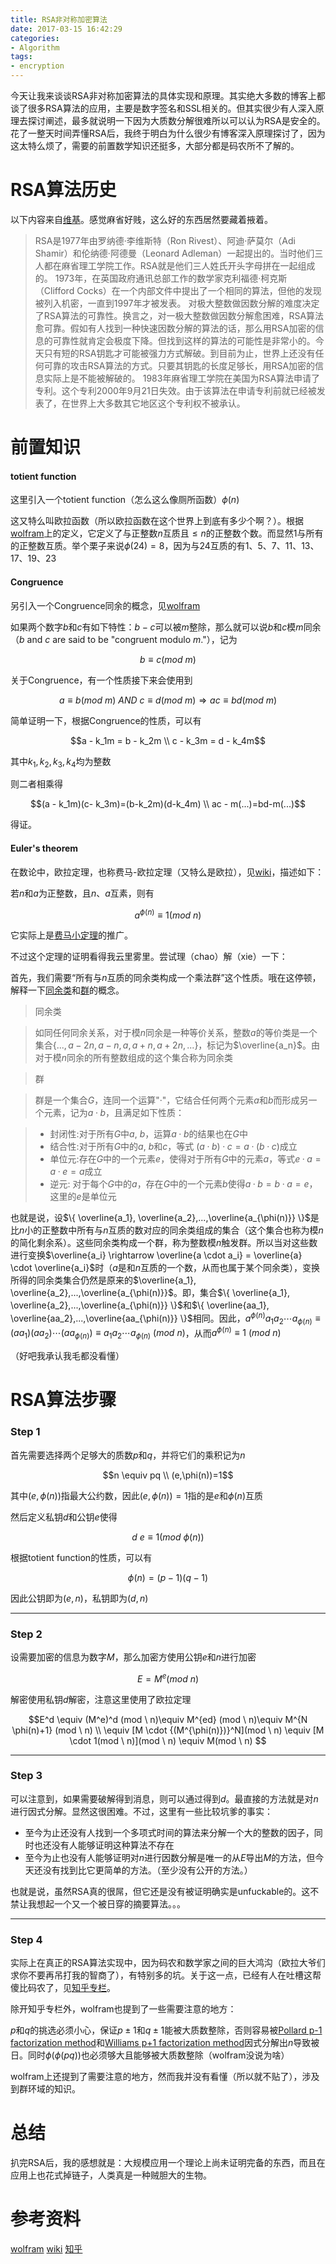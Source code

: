 ```yaml
---
title: RSA非对称加密算法
date: 2017-03-15 16:42:29
categories:
- Algorithm
tags:
- encryption
---
```


今天让我来谈谈RSA非对称加密算法的具体实现和原理。其实绝大多数的博客上都谈了很多RSA算法的应用，主要是数字签名和SSL相关的。但其实很少有人深入原理去探讨阐述，最多就说明一下因为大质数分解很难所以可以认为RSA是安全的。花了一整天时间弄懂RSA后，我终于明白为什么很少有博客深入原理探讨了，因为这太特么烦了，需要的前置数学知识还挺多，大部分都是码农所不了解的。

# RSA算法历史


以下内容来自[维基](https://zh.wikipedia.org/wiki/RSA%E5%8A%A0%E5%AF%86%E6%BC%94%E7%AE%97%E6%B3%95)。感觉麻省好贱，这么好的东西居然要藏着掖着。

> RSA是1977年由罗纳德·李维斯特（Ron Rivest）、阿迪·萨莫尔（Adi Shamir）和伦纳德·阿德曼（Leonard Adleman）一起提出的。当时他们三人都在麻省理工学院工作。RSA就是他们三人姓氏开头字母拼在一起组成的。
> 1973年，在英国政府通讯总部工作的数学家克利福德·柯克斯（Clifford Cocks）在一个内部文件中提出了一个相同的算法，但他的发现被列入机密，一直到1997年才被发表。
> 对极大整数做因数分解的难度决定了RSA算法的可靠性。换言之，对一极大整数做因数分解愈困难，RSA算法愈可靠。假如有人找到一种快速因数分解的算法的话，那么用RSA加密的信息的可靠性就肯定会极度下降。但找到这样的算法的可能性是非常小的。今天只有短的RSA钥匙才可能被强力方式解破。到目前为止，世界上还没有任何可靠的攻击RSA算法的方式。只要其钥匙的长度足够长，用RSA加密的信息实际上是不能被解破的。
> 1983年麻省理工学院在美国为RSA算法申请了专利。这个专利2000年9月21日失效。由于该算法在申请专利前就已经被发表了，在世界上大多数其它地区这个专利权不被承认。
> 

# 前置知识

#### totient function

这里引入一个totient function（怎么这么像厕所函数）$\phi (n)$

这又特么叫欧拉函数（所以欧拉函数在这个世界上到底有多少个啊？）。根据[wolfram](http://mathworld.wolfram.com/TotientFunction.html)上的定义，它定义了与正整数$n$互质且$\leq n$的正整数个数。而显然1与所有的正整数互质。举个栗子来说$\phi (24)=8$，因为与24互质的有1、5、7、11、13、17、19、23

#### Congruence

另引入一个Congruence同余的概念，见[wolfram](http://mathworld.wolfram.com/Congruence.html)

如果两个数字$b$和$c$有如下特性：$b-c$可以被$m$整除，那么就可以说$b$和$c$模$m$同余（$b$ and $c$ are said to be "congruent modulo $m$."），记为

$$b \equiv c(mod \ m)$$

关于Congruence，有一个性质接下来会使用到

$$a \equiv b(mod \ m) \ AND \ c \equiv d(mod \ m) \Rightarrow ac \equiv bd(mod \ m)$$

简单证明一下，根据Congruence的性质，可以有

$$a - k_1m = b - k_2m \\ c - k_3m = d - k_4m$$

其中$k_1,k_2,k_3,k_4$均为整数

则二者相乘得

$$(a - k_1m)(c- k_3m)=(b-k_2m)(d-k_4m) \\ ac - m(...)=bd-m(...)$$

得证。

#### Euler's theorem


在数论中，欧拉定理，也称费马-欧拉定理（又特么是欧拉），见[wiki](https://zh.wikipedia.org/wiki/%E6%AC%A7%E6%8B%89%E5%AE%9A%E7%90%86_(%E6%95%B0%E8%AE%BA))，描述如下：

若$n$和$a$为正整数，且$n$、$a$互素，则有

$$a^{\phi(n)} \equiv 1 (mod \ n)$$

它实际上是[费马小定理](https://zh.wikipedia.org/wiki/%E8%B4%B9%E9%A9%AC%E5%B0%8F%E5%AE%9A%E7%90%86)的推广。

不过这个定理的证明看得我云里雾里。尝试理（chao）解（xie）一下：

首先，我们需要“所有与$n$互质的同余类构成一个乘法群”这个性质。哦在这停顿，解释一下[同余类](https://zh.wikipedia.org/wiki/%E5%90%8C%E9%A4%98)和[群](https://zh.wikipedia.org/wiki/%E7%BE%A4)的概念。

> 同余类

> 如同任何同余关系，对于模$n$同余是一种等价关系，整数$a$的等价类是一个集合$\{...,a-2n,a-n,a,a+n,a+2n,...\}$，标记为$\overline{a_n}$。由对于模$n$同余的所有整数组成的这个集合称为同余类

> 群

> 群是一个集合$G$，连同一个运算"$·$"，它结合任何两个元素$a$和$b$而形成另一个元素，记为$a·b$，且满足如下性质：

> * 封闭性:对于所有$G$中$a$, $b$，运算$a·b$的结果也在$G$中
> * 结合性:对于所有$G$中的$a$, $b$和$c$，等式 $(a·b)·c = a· (b·c)$成立
> * 单位元:存在$G$中的一个元素$e$，使得对于所有$G$中的元素$a$，等式$e·a = a·e = a$成立
> * 逆元:  对于每个$G$中的$a$，存在$G$中的一个元素$b$使得$a·b = b·a = e$，这里的$e$是单位元

也就是说，设$\{ \overline{a_1}, \overline{a_2},...,\overline{a_{\phi(n)}} \}$是比$n$小的正整数中所有与$n$互质的数对应的同余类组成的集合（这个集合也称为模$n$的简化剩余系）。这些同余类构成一个群，称为整数模$n$触发群。所以当对这些数进行变换$\overline{a_i} \rightarrow \overline{a \cdot a_i} = \overline{a} \cdot \overline{a_i}$时（$a$是和$n$互质的一个数，从而也属于某个同余类），变换所得的同余类集合仍然是原来的$\overline{a_1}, \overline{a_2},...,\overline{a_{\phi(n)}}$。即，集合$\{ \overline{a_1}, \overline{a_2},...,\overline{a_{\phi(n)}} \}$和$\{ \overline{aa_1}, \overline{aa_2},...,\overline{aa_{\phi(n)}} \}$相同。因此，$a^{\phi(n)}a_1a_2\cdots a_{\phi(n)} \equiv (aa_1)(aa_2) \cdots (aa_{\phi(n)}) \equiv a_1a_2 \cdots a_{\phi(n)} \ (mod \ n)$，从而$a^{\phi(n)} \equiv 1 \ (mod \ n)$

（好吧我承认我毛都没看懂）


# RSA算法步骤

### Step 1

首先需要选择两个足够大的质数$p$和$q$，并将它们的乘积记为$n$

$$n \equiv pq \\ (e,\phi(n))=1$$

其中$(e,\phi(n))$指最大公约数，因此$(e,\phi(n))=1$指的是$e$和$\phi(n)$互质

然后定义私钥$d$和公钥$e$使得

$$d \ e \equiv 1(mod \ \phi(n))$$

根据totient function的性质，可以有

$$\phi(n)=(p-1)(q-1)$$

因此公钥即为$(e,n)$，私钥即为$(d,n)$

-------

### Step 2

设需要加密的信息为数字$M$，那么加密方使用公钥$e$和$n$进行加密

$$E=M^e(mod \ n)$$

解密使用私钥$d$解密，注意这里使用了欧拉定理

$$E^d \equiv (M^e)^d (mod \ n)\equiv M^{ed} (mod \ n)\equiv M^{N \phi(n)+1} (mod \ n) \\ \equiv [M \cdot {(M^{\phi(n)})}^N](mod \ n)   \equiv [M \cdot 1(mod \ n)](mod \ n) \equiv M(mod \ n) $$

-------

### Step 3

可以注意到，如果需要破解得到消息，则可以通过得到$d$。最直接的方法就是对$n$进行因式分解。显然这很困难。不过，这里有一些比较坑爹的事实：

* 至今为止还没有人找到一个多项式时间的算法来分解一个大的整数的因子，同时也还没有人能够证明这种算法不存在
* 至今为止也没有人能够证明对$n$进行因数分解是唯一的从$E$导出$M$的方法，但今天还没有找到比它更简单的方法。（至少没有公开的方法。）

也就是说，虽然RSA真的很屌，但它还是没有被证明确实是unfuckable的。这不禁让我想起一个又一个被日穿的摘要算法。。。

-------

### Step 4

实际上在真正的RSA算法实现中，因为码农和数学家之间的巨大鸿沟（欧拉大爷们求你不要再吊打我的智商了），有特别多的坑。关于这一点，已经有人在吐槽这帮傻比码农了，见[知乎专栏](https://zhuanlan.zhihu.com/p/20354745)。

除开知乎专栏外，wolfram也提到了一些需要注意的地方：

$p$和$q$的挑选必须小心，保证$p \pm 1$和$q \pm 1$能被大质数整除，否则容易被[Pollard p-1 factorization method](http://mathworld.wolfram.com/Pollardp-1FactorizationMethod.html)和[Williams p+1 factorization method](http://mathworld.wolfram.com/WilliamspPlus1FactorizationMethod.html)因式分解出$n$导致被日。同时$\phi(\phi(pq))$也必须够大且能够被大质数整除（wolfram没说为啥）

wolfram上还提到了需要注意的地方，然而我并没有看懂（所以就不贴了），涉及到群环域的知识。

# 总结

扒完RSA后，我的感想就是：大规模应用一个理论上尚未证明完备的东西，而且在应用上也花式掉链子，人类真是一种贼胆大的生物。

# 参考资料

[wolfram](http://mathworld.wolfram.com/RSAEncryption.html)
[wiki](https://zh.wikipedia.org/wiki/RSA%E5%8A%A0%E5%AF%86%E6%BC%94%E7%AE%97%E6%B3%95)
[知乎](https://zhuanlan.zhihu.com/p/20354745)


